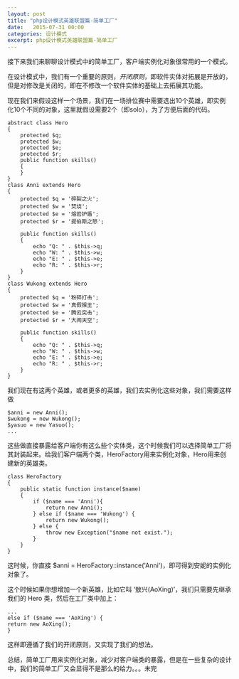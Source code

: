 ```yaml
---
layout: post
title: "php设计模式英雄联盟篇-简单工厂"
date:   2015-07-31 00:00
categories: 设计模式
excerpt: php设计模式英雄联盟篇-简单工厂
---
```


接下来我们来聊聊设计模式中的简单工厂，客户端实例化对象很常用的一个模式。

在设计模式中，我们有一个重要的原则，*开闭原则*，即软件实体对拓展是开放的，但是对修改是关闭的，即在不修改一个软件实体的基础上去拓展其功能。

现在我们来假设这样一个场景，我们在一场排位赛中需要选出10个英雄，即实例化10个不同的对象，这里就假设需要2个（即solo），为了方便后面的代码。

    abstract class Hero
    {
        protected $q;
        protected $w;
        protected $e;
        protected $r;
        public function skills()
        {
        }
    }
    class Anni extends Hero
    {
        protected $q = '碎裂之火';
        protected $w = '焚烧';
        protected $e = '熔岩护盾';
        protected $r = '提伯斯之怒';

        public function skills()
        {
            echo "Q: " . $this->q;
            echo "W: " . $this->w;
            echo "E: " . $this->e;
            echo "R: " . $this->r;
        }
    }
    class Wukong extends Hero
    {
        protected $q = '粉碎打击';
        protected $w = '真假猴王';
        protected $e = '腾云突击';
        protected $r = '大闹天空';

        public function skills()
        {
            echo "Q: " . $this->q;
            echo "W: " . $this->w;
            echo "E: " . $this->e;
            echo "R: " . $this->r;
        }
    }

我们现在有这两个英雄，或者更多的英雄，我们去实例化这些对象，我们需要这样做

    $anni = new Anni();
    $wukong = new Wukong();
    $yasuo = new Yasuo();
    ...

这些做直接暴露给客户端你有这么些个实体类，这个时候我们可以选择简单工厂将其封装起来。给我们客户端两个类，HeroFactory用来实例化对象，Hero用来创建新的英雄类。

    class HeroFactory
    {
        public static function instance($name)
        {
            if ($name === 'Anni'){
                return new Anni();
            } else if ($name === 'Wukong') {
                return new Wukong();
            } else {
                throw new Exception("$name not exist.");
            }
        }
    }

这时候，你直接 $anni = HeroFactory::instance('Anni')，即可得到安妮的实例化对象了。

这个时候如果你想增加一个新英雄，比如它叫 ‘敖兴(AoXing)’，我们只需要先继承我们的 Hero 类，然后在工厂类中加上：

    ...
    else if ($name === 'AoXing') {
    return new AoXing();
    }

这样即遵循了我们的开闭原则，又实现了我们的想法。

总结，简单工厂用来实例化对象，减少对客户端类的暴露，但是在一些复杂的设计中，我们的简单工厂又会显得不是那么的给力。。。未完
